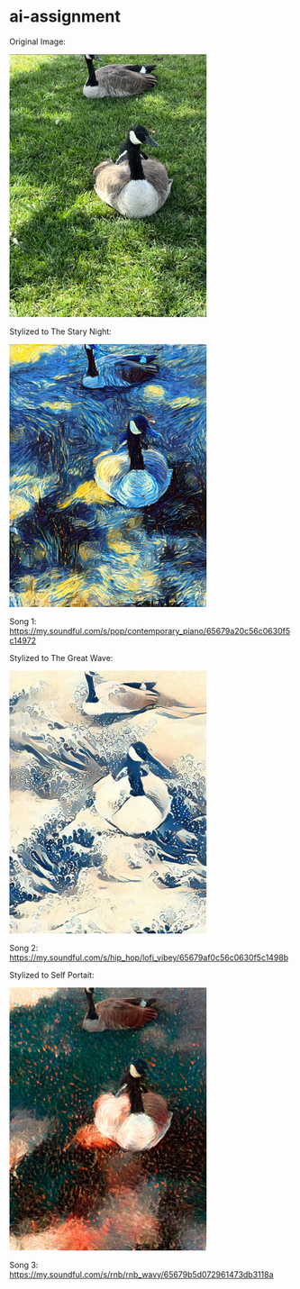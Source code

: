 # ai-assignment
Original Image:

<img src="https://github.com/BirdWithAKeyboard/ai-assignment/blob/main/original_image.png" width="350">

Stylized to The Stary Night:

<img src="https://github.com/BirdWithAKeyboard/ai-assignment/blob/main/style1.jpg" width="350">

Song 1:
https://my.soundful.com/s/pop/contemporary_piano/65679a20c56c0630f5c14972

Stylized to The Great Wave:

<img src="https://github.com/BirdWithAKeyboard/ai-assignment/blob/main/style2.jpg" width="350">

Song 2:
https://my.soundful.com/s/hip_hop/lofi_vibey/65679af0c56c0630f5c1498b

Stylized to Self Portait:

<img src="https://github.com/BirdWithAKeyboard/ai-assignment/blob/main/style3.jpg" width="350">

Song 3:
https://my.soundful.com/s/rnb/rnb_wavy/65679b5d072961473db3118a
